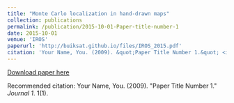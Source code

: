 ```yaml
---
title: "Monte Carlo localization in hand-drawn maps"
collection: publications
permalink: /publication/2015-10-01-Paper-title-number-1
date: 2015-10-01
venue: 'IROS'
paperurl: 'http://buiksat.github.io/files/IROS_2015.pdf'
citation: 'Your Name, You. (2009). &quot;Paper Title Number 1.&quot; <i>Journal 1</i>. 1(1).'
---
```

[Download paper here](http://buiksat.github.io/files/IROS_2015.pdf)

Recommended citation: Your Name, You. (2009). "Paper Title Number 1." <i>Journal 1</i>. 1(1).